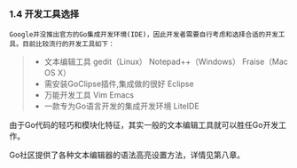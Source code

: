 ### 1.4 开发工具选择
    Google并没推出官方的Go集成开发环境(IDE)，因此开发者需要自行考虑和选择合适的开发工具。目前比较流行的开发工具如下：
 >* 文本编辑工具
 >gedit（Linux）
 >Notepad++（Windows）
 >Fraise（Mac OS X）
 >* 需安装GoClipse插件,集成做的很好
 >Eclipse
 >* 万能开发工具
 >Vim
 >Emacs
 >* 一款专为Go语言开发的集成开发环境
 >LiteIDE

由于Go代码的轻巧和模块化特征，其实一般的文本编辑工具就可以胜任Go开发工作。

Go社区提供了各种文本编辑器的语法高亮设置方法，详情见第八章。
